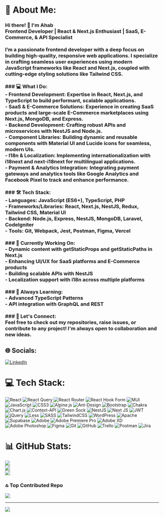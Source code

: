# 💫 About Me:
### Hi there! 👋 I'm Ahab  <br>**Frontend Developer | React & Next.js Enthusiast | SaaS, E-Commerce, & API Specialist**<br><br>I’m a passionate frontend developer with a deep focus on building high-quality, responsive web applications. I specialize in crafting seamless user experiences using modern JavaScript frameworks like **React** and **Next.js**, coupled with cutting-edge styling solutions like **Tailwind CSS**.<br><br>### 💻 What I Do:<br>- **Frontend Development:** Expertise in **React**, **Next.js**, and **TypeScript** to build performant, scalable applications.<br>- **SaaS & E-Commerce Solutions:** Experience in creating **SaaS** products and large-scale **E-Commerce marketplaces** using **Next.js**, **MongoDB**, and **Express**.<br>- **Backend Development:** Crafting robust APIs and microservices with **NestJS** and **Node.js**.<br>- **Component Libraries:** Building dynamic and reusable components with **Material UI** and **Lucide icons** for seamless, modern UIs.<br>- **I18n & Localization:** Implementing internationalization with **i18next** and **next-i18next** for multilingual applications.<br>- **Payment & Analytics Integration:** Integrating payment gateways and analytics tools like **Google Analytics** and **Facebook Pixel** to track and enhance performance.<br><br>### 🛠️ Tech Stack:<br>- **Languages:** JavaScript (ES6+), TypeScript, PHP<br>- **Frameworks/Libraries:** React, Next.js, NestJS, Redux, Tailwind CSS, Material UI<br>- **Backend:** Node.js, Express, NestJS, MongoDB, Laravel, CodeIgniter<br>- **Tools:** Git, Webpack, Jest, Postman, Figma, Vercel<br><br>### 🔧 Currently Working On:<br>- Dynamic content with **getStaticProps** and **getStaticPaths** in **Next.js**<br>- Enhancing UI/UX for SaaS platforms and E-Commerce products<br>- Building scalable APIs with **NestJS**<br>- Localization support with **i18n** across multiple platforms<br><br>### 🌱 Always Learning:<br>- Advanced TypeScript Patterns<br>- API integration with **GraphQL** and **REST**<br><br>### 💬 Let's Connect:<br>Feel free to check out my repositories, raise issues, or contribute to any project! I'm always open to collaboration and new ideas.


## 🌐 Socials:
[![LinkedIn](https://img.shields.io/badge/LinkedIn-%230077B5.svg?logo=linkedin&logoColor=white)](https://linkedin.com/in/https://www.linkedin.com/in/syed-ahab-ali/) 

# 💻 Tech Stack:
![React](https://img.shields.io/badge/react-%2320232a.svg?style=flat-square&logo=react&logoColor=%2361DAFB) ![React Query](https://img.shields.io/badge/-React%20Query-FF4154?style=flat-square&logo=react%20query&logoColor=white) ![React Router](https://img.shields.io/badge/React_Router-CA4245?style=flat-square&logo=react-router&logoColor=white) ![React Hook Form](https://img.shields.io/badge/React%20Hook%20Form-%23EC5990.svg?style=flat-square&logo=reacthookform&logoColor=white) ![MUI](https://img.shields.io/badge/MUI-%230081CB.svg?style=flat-square&logo=mui&logoColor=white) ![JavaScript](https://img.shields.io/badge/javascript-%23323330.svg?style=flat-square&logo=javascript&logoColor=%23F7DF1E) ![CSS3](https://img.shields.io/badge/css3-%231572B6.svg?style=flat-square&logo=css3&logoColor=white) ![Alpine.js](https://img.shields.io/badge/alpinejs-white.svg?style=flat-square&logo=alpinedotjs&logoColor=%238BC0D0) ![Ant-Design](https://img.shields.io/badge/-AntDesign-%230170FE?style=flat-square&logo=ant-design&logoColor=white) ![Bootstrap](https://img.shields.io/badge/bootstrap-%238511FA.svg?style=flat-square&logo=bootstrap&logoColor=white) ![Chakra](https://img.shields.io/badge/chakra-%234ED1C5.svg?style=flat-square&logo=chakraui&logoColor=white) ![Chart.js](https://img.shields.io/badge/chart.js-F5788D.svg?style=flat-square&logo=chart.js&logoColor=white) ![Context-API](https://img.shields.io/badge/Context--Api-000000?style=flat-square&logo=react) ![Green Sock](https://img.shields.io/badge/green%20sock-88CE02?style=flat-square&logo=greensock&logoColor=white) ![NestJS](https://img.shields.io/badge/nestjs-%23E0234E.svg?style=flat-square&logo=nestjs&logoColor=white) ![Next JS](https://img.shields.io/badge/Next-black?style=flat-square&logo=next.js&logoColor=white) ![JWT](https://img.shields.io/badge/JWT-black?style=flat-square&logo=JSON%20web%20tokens) ![jQuery](https://img.shields.io/badge/jquery-%230769AD.svg?style=flat-square&logo=jquery&logoColor=white) ![Less](https://img.shields.io/badge/less-2B4C80?style=flat-square&logo=less&logoColor=white) ![SASS](https://img.shields.io/badge/SASS-hotpink.svg?style=flat-square&logo=SASS&logoColor=white) ![TailwindCSS](https://img.shields.io/badge/tailwindcss-%2338B2AC.svg?style=flat-square&logo=tailwind-css&logoColor=white) ![WordPress](https://img.shields.io/badge/WordPress-%23117AC9.svg?style=flat-square&logo=WordPress&logoColor=white) ![Apache](https://img.shields.io/badge/apache-%23D42029.svg?style=flat-square&logo=apache&logoColor=white) ![Supabase](https://img.shields.io/badge/Supabase-3ECF8E?style=flat-square&logo=supabase&logoColor=white) ![Adobe](https://img.shields.io/badge/adobe-%23FF0000.svg?style=flat-square&logo=adobe&logoColor=white) ![Adobe Premiere Pro](https://img.shields.io/badge/Adobe%20Premiere%20Pro-9999FF.svg?style=flat-square&logo=Adobe%20Premiere%20Pro&logoColor=white) ![Adobe XD](https://img.shields.io/badge/Adobe%20XD-470137?style=flat-square&logo=Adobe%20XD&logoColor=#FF61F6) ![Adobe Photoshop](https://img.shields.io/badge/adobe%20photoshop-%2331A8FF.svg?style=flat-square&logo=adobe%20photoshop&logoColor=white) ![Figma](https://img.shields.io/badge/figma-%23F24E1E.svg?style=flat-square&logo=figma&logoColor=white) ![Git](https://img.shields.io/badge/git-%23F05033.svg?style=flat-square&logo=git&logoColor=white) ![GitHub](https://img.shields.io/badge/github-%23121011.svg?style=flat-square&logo=github&logoColor=white) ![Trello](https://img.shields.io/badge/Trello-%23026AA7.svg?style=flat-square&logo=Trello&logoColor=white) ![Postman](https://img.shields.io/badge/Postman-FF6C37?style=flat-square&logo=postman&logoColor=white) ![Jira](https://img.shields.io/badge/jira-%230A0FFF.svg?style=flat-square&logo=jira&logoColor=white)
# 📊 GitHub Stats:
![](https://github-readme-stats.vercel.app/api?username=AhabAli&theme=dark&hide_border=false&include_all_commits=true&count_private=true)<br/>
![](https://github-readme-streak-stats.herokuapp.com/?user=AhabAli&theme=dark&hide_border=false)<br/>
![](https://github-readme-stats.vercel.app/api/top-langs/?username=AhabAli&theme=dark&hide_border=false&include_all_commits=true&count_private=true&layout=compact)

### 🔝 Top Contributed Repo
![](https://github-contributor-stats.vercel.app/api?username=AhabAli&limit=5&theme=dark&combine_all_yearly_contributions=true)

---
[![](https://visitcount.itsvg.in/api?id=AhabAli&icon=0&color=0)](https://visitcount.itsvg.in)

<!-- Proudly created with GPRM ( https://gprm.itsvg.in ) -->
